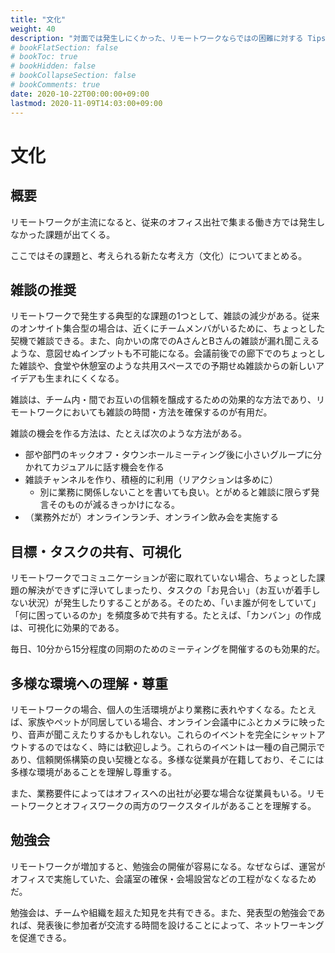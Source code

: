 ```yaml
---
title: "文化"
weight: 40
description: "対面では発生しにくかった、リモートワークならではの困難に対する Tips をまとめています。"
# bookFlatSection: false
# bookToc: true
# bookHidden: false
# bookCollapseSection: false
# bookComments: true
date: 2020-10-22T00:00:00+09:00
lastmod: 2020-11-09T14:03:00+09:00
---
```


# 文化

## 概要

リモートワークが主流になると、従来のオフィス出社で集まる働き方では発生しなかった課題が出てくる。

ここではその課題と、考えられる新たな考え方（文化）についてまとめる。

## 雑談の推奨

リモートワークで発生する典型的な課題の1つとして、雑談の減少がある。従来のオンサイト集合型の場合は、近くにチームメンバがいるために、ちょっとした契機で雑談できる。また、向かいの席でのAさんとBさんの雑談が漏れ聞こえるような、意図せぬインプットも不可能になる。会議前後での廊下でのちょっとした雑談や、食堂や休憩室のような共用スペースでの予期せぬ雑談からの新しいアイデアも生まれにくくなる。

雑談は、チーム内・間でお互いの信頼を醸成するための効果的な方法であり、リモートワークにおいても雑談の時間・方法を確保するのが有用だ。

雑談の機会を作る方法は、たとえば次のような方法がある。

- 部や部門のキックオフ・タウンホールミーティング後に小さいグループに分かれてカジュアルに話す機会を作る
- 雑談チャンネルを作り、積極的に利用（リアクションは多めに）
  -   別に業務に関係しないことを書いても良い。とがめると雑談に限らず発言そのものが減るきっかけになる。
- （業務外だが）オンラインランチ、オンライン飲み会を実施する

## 目標・タスクの共有、可視化

リモートワークでコミュニケーションが密に取れていない場合、ちょっとした課題の解決ができずに浮いてしまったり、タスクの「お見合い」（お互いが着手しない状況）が発生したりすることがある。そのため、「いま誰が何をしていて」「何に困っているのか」を頻度多めで共有する。たとえば、「カンバン」の作成は、可視化に効果的である。

毎日、10分から15分程度の同期のためのミーティングを開催するのも効果的だ。

## 多様な環境への理解・尊重

リモートワークの場合、個人の生活環境がより業務に表れやすくなる。たとえば、家族やペットが同居している場合、オンライン会議中にふとカメラに映ったり、音声が聞こえたりするかもしれない。これらのイベントを完全にシャットアウトするのではなく、時には歓迎しよう。これらのイベントは一種の自己開示であり、信頼関係構築の良い契機となる。多様な従業員が在籍しており、そこには多様な環境があることを理解し尊重する。

また、業務要件によってはオフィスへの出社が必要な場合な従業員もいる。リモートワークとオフィスワークの両方のワークスタイルがあることを理解する。

## 勉強会

リモートワークが増加すると、勉強会の開催が容易になる。なぜならば、運営がオフィスで実施していた、会議室の確保・会場設営などの工程がなくなるためだ。

勉強会は、チームや組織を超えた知見を共有できる。また、発表型の勉強会であれば、発表後に参加者が交流する時間を設けることによって、ネットワーキングを促進できる。
